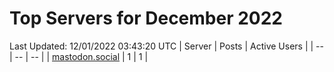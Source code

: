 # Top Servers for December 2022
Last Updated: 12/01/2022 03:43:20 UTC
| Server | Posts | Active Users |
| -- | -- | -- |
| [mastodon.social](https://mastodon.social/tags/PowerShell) | 1 | 1 |
